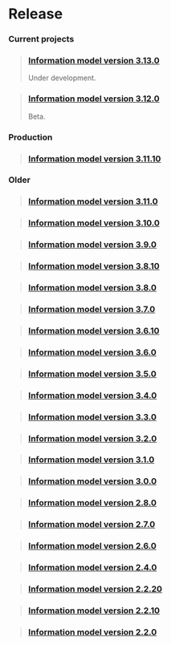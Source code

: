 # Release

### Current projects
> ### [Information model version 3.13.0](release/infm-3.13.0.md)
>Under development.

> ### [Information model version 3.12.0](release/infm-3.12.0.md)
>Beta.

### Production
> ### [Information model version 3.11.10](release/infm-3.11.10.md)




### Older

> ### [Information model version 3.11.0](release/infm-3.11.0.md)

> ### [Information model version 3.10.0](release/infm-3.10.0.md)

>### [Information model version 3.9.0](release/infm-3.9.0.md)

> ### [Information model version 3.8.10](release/infm-3.8.10.md)

> ### [Information model version 3.8.0](release/infm-3.8.0.md) 

> ### [Information model version 3.7.0](release/infm-3.7.0.md)

> ### [Information model version 3.6.10](release/infm-3.6.10.md)

> ### [Information model version 3.6.0](release/infm-3.6.0.md)

> ### [Information model version 3.5.0](release/infm-3.5.0.md) 

> ### [Information model version 3.4.0](release/infm-3.4.0.md) 

> ### [Information model version 3.3.0](release/infm-3.3.0.md) 

> ### [Information model version 3.2.0](release/infm-3.2.0.md)

> ### [Information model version 3.1.0](release/infm-3.1.0.md)

> ### [Information model version 3.0.0](release/infm-3.0.0.md)

> ### [Information model version 2.8.0](release/infm-2.8.0.md)

> ### [Information model version 2.7.0](release/infm-2.7.0.md)

> ### [Information model version 2.6.0](release/infm-2.6.0.md)

> ### [Information model version 2.4.0](release/infm-2.4.0.md)

> ### [Information model version 2.2.20](release/infm-2.2.20.md)

> ### [Information model version 2.2.10](release/infm-2.2.10.md)

> ### [Information model version 2.2.0](release/infm-2.2.0.md)





